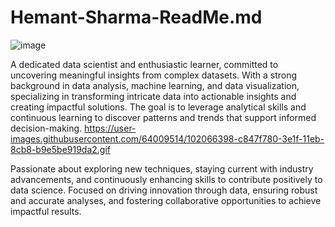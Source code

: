# Hemant-Sharma-ReadMe.md

![image](https://github.com/user-attachments/assets/72f141d2-e086-4685-86dc-47efa3c38249)

A dedicated data scientist and enthusiastic learner, committed to uncovering meaningful insights from complex datasets. With a strong background in data analysis, machine learning, and data visualization, specializing in transforming intricate data into actionable insights and creating impactful solutions. The goal is to leverage analytical skills and continuous learning to discover patterns and trends that support informed decision-making. https://user-images.githubusercontent.com/64009514/102066398-c847f780-3e1f-11eb-8cb8-b9e5be919da2.gif

Passionate about exploring new techniques, staying current with industry advancements, and continuously enhancing skills to contribute positively to data science. Focused on driving innovation through data, ensuring robust and accurate analyses, and fostering collaborative opportunities to achieve impactful results.
